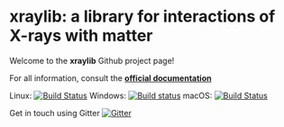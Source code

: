 xraylib: a library for interactions of X-rays with matter 
=========================================================

Welcome to the __xraylib__ Github project page!

For all information, consult the **[official documentation](http://github.com/tschoonj/xraylib/wiki)**

Linux: [![Build Status](https://travis-ci.org/tschoonj/xraylib.svg?branch=master)](https://travis-ci.org/tschoonj/xraylib)
Windows: [![Build status](https://ci.appveyor.com/api/projects/status/a2oxwo4cebajmheq/branch/master?svg=true)](https://ci.appveyor.com/project/tschoonj/xraylib/branch/master)
macOS: [![Build Status](https://dev.azure.com/TomSchoonjans/xraylib/_apis/build/status/Azure%20Pipelines?branchName=master)](https://dev.azure.com/TomSchoonjans/xraylib/_build/latest?definitionId=4&branchName=master)

Get in touch using Gitter [![Gitter](https://badges.gitter.im/xraylib/community.svg)](https://gitter.im/xraylib/community?utm_source=badge&utm_medium=badge&utm_campaign=pr-badge)
